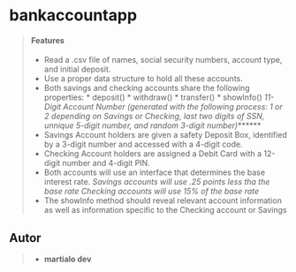 # bankaccountapp

> #### Features
>
> - Read a .csv file of names, social security numbers, account type, and initial deposit.
> - Use a proper data structure to hold all these accounts.
> - Both savings and checking accounts share the following properties:
      * deposit()
      * withdraw()
      * transfer()
      * showInfo()
      *11-Digit Account Number (generated with the following process: 1 or 2 depending on Savings or Checking, last two digits of SSN, unnique 5-digit number, and random 3-digit number)*******
> - Savings Account holders are given a safety Deposit Box, identified by a 3-digit number and accessed with a 4-digit code.
> - Checking Account holders are assigned a Debit Card with a 12-digit number and 4-digit PIN.
> - Both accounts will use an interface that determines the base interest rate.
  *Savings accounts will use .25 points less tha the base rate*
  *Checking accounts will use 15% of the base rate*
> - The showInfo method should reveal relevant account information as well as information specific to the Checking account or Savings
>

## Autor
>
> - **martialo dev**
